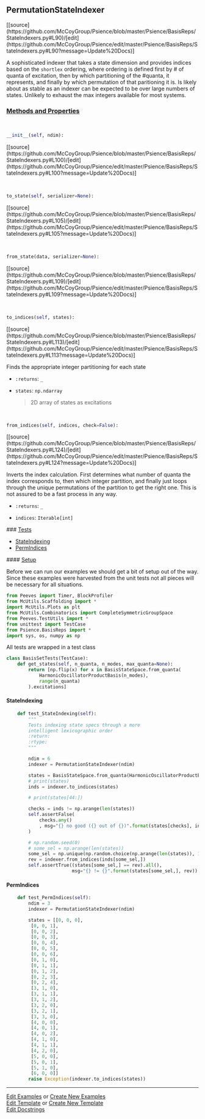 ## <a id="Psience.BasisReps.StateIndexers.PermutationStateIndexer">PermutationStateIndexer</a> 
<div class="docs-source-link" markdown="1">
[[source](https://github.com/McCoyGroup/Psience/blob/master/Psience/BasisReps/StateIndexers.py#L90)/[edit](https://github.com/McCoyGroup/Psience/edit/master/Psience/BasisReps/StateIndexers.py#L90?message=Update%20Docs)]
</div>

A sophisticated indexer that takes a state dimension and provides
indices based on the `shortlex` ordering, where ordering is defined
first by # of quanta of excitation, then by which partitioning of the #quanta,
it represents, and finally by which permutation of that paritioning it is.
Is likely about as stable as an indexer can be expected to be over large
numbers of states. Unlikely to exhaust the max integers available for most
systems.

<div class="collapsible-section">
 <div class="collapsible-section collapsible-section-header" markdown="1">
 
### <a class="collapse-link" data-toggle="collapse" href="#methods">Methods and Properties</a> <a class="float-right" data-toggle="collapse" href="#methods"><i class="fa fa-chevron-down"></i></a>

 </div>
 <div class="collapsible-section collapsible-section-body collapse" id="methods" markdown="1">

<a id="Psience.BasisReps.StateIndexers.PermutationStateIndexer.__init__" class="docs-object-method">&nbsp;</a> 
```python
__init__(self, ndim): 
```
<div class="docs-source-link" markdown="1">
[[source](https://github.com/McCoyGroup/Psience/blob/master/Psience/BasisReps/StateIndexers.py#L100)/[edit](https://github.com/McCoyGroup/Psience/edit/master/Psience/BasisReps/StateIndexers.py#L100?message=Update%20Docs)]
</div>

<a id="Psience.BasisReps.StateIndexers.PermutationStateIndexer.to_state" class="docs-object-method">&nbsp;</a> 
```python
to_state(self, serializer=None): 
```
<div class="docs-source-link" markdown="1">
[[source](https://github.com/McCoyGroup/Psience/blob/master/Psience/BasisReps/StateIndexers.py#L105)/[edit](https://github.com/McCoyGroup/Psience/edit/master/Psience/BasisReps/StateIndexers.py#L105?message=Update%20Docs)]
</div>

<a id="Psience.BasisReps.StateIndexers.PermutationStateIndexer.from_state" class="docs-object-method">&nbsp;</a> 
```python
from_state(data, serializer=None): 
```
<div class="docs-source-link" markdown="1">
[[source](https://github.com/McCoyGroup/Psience/blob/master/Psience/BasisReps/StateIndexers.py#L109)/[edit](https://github.com/McCoyGroup/Psience/edit/master/Psience/BasisReps/StateIndexers.py#L109?message=Update%20Docs)]
</div>

<a id="Psience.BasisReps.StateIndexers.PermutationStateIndexer.to_indices" class="docs-object-method">&nbsp;</a> 
```python
to_indices(self, states): 
```
<div class="docs-source-link" markdown="1">
[[source](https://github.com/McCoyGroup/Psience/blob/master/Psience/BasisReps/StateIndexers.py#L113)/[edit](https://github.com/McCoyGroup/Psience/edit/master/Psience/BasisReps/StateIndexers.py#L113?message=Update%20Docs)]
</div>

Finds the appropriate integer partitioning for each state
- `:returns`: `_`
    >
- `states`: `np.ndarray`
    >2D array of states as excitations

<a id="Psience.BasisReps.StateIndexers.PermutationStateIndexer.from_indices" class="docs-object-method">&nbsp;</a> 
```python
from_indices(self, indices, check=False): 
```
<div class="docs-source-link" markdown="1">
[[source](https://github.com/McCoyGroup/Psience/blob/master/Psience/BasisReps/StateIndexers.py#L124)/[edit](https://github.com/McCoyGroup/Psience/edit/master/Psience/BasisReps/StateIndexers.py#L124?message=Update%20Docs)]
</div>

Inverts the index calculation.
First determines what number of quanta the index corresponds to,
then which integer partition, and finally just loops through the unique
permutations of the partition to get the right one.
This is not assured to be a fast process in any way.
- `:returns`: `_`
    >
- `indices`: `Iterable[int]`
    >

 </div>
</div>





<div class="collapsible-section">
 <div class="collapsible-section collapsible-section-header" markdown="1">
### <a class="collapse-link" data-toggle="collapse" href="#tests">Tests</a> <a class="float-right" data-toggle="collapse" href="#tests"><i class="fa fa-chevron-down"></i></a>
 </div>
<div class="collapsible-section collapsible-section-body collapse show" id="tests" markdown="1">

- [StateIndexing](#StateIndexing)
- [PermIndices](#PermIndices)

<div class="collapsible-section">
 <div class="collapsible-section collapsible-section-header" markdown="1">
#### <a class="collapse-link" data-toggle="collapse" href="#test-setup">Setup</a> <a class="float-right" data-toggle="collapse" href="#test-setup"><i class="fa fa-chevron-down"></i></a>
 </div>
 <div class="collapsible-section collapsible-section-body collapse" id="test-setup" markdown="1">

Before we can run our examples we should get a bit of setup out of the way.
Since these examples were harvested from the unit tests not all pieces
will be necessary for all situations.
```python
from Peeves import Timer, BlockProfiler
from McUtils.Scaffolding import *
import McUtils.Plots as plt
from McUtils.Combinatorics import CompleteSymmetricGroupSpace
from Peeves.TestUtils import *
from unittest import TestCase
from Psience.BasisReps import *
import sys, os, numpy as np
```

All tests are wrapped in a test class
```python
class BasisSetTests(TestCase):
    def get_states(self, n_quanta, n_modes, max_quanta=None):
        return [np.flip(x) for x in BasisStateSpace.from_quanta(
            HarmonicOscillatorProductBasis(n_modes),
            range(n_quanta)
        ).excitations]
```

 </div>
</div>

#### <a name="StateIndexing">StateIndexing</a>
```python
    def test_StateIndexing(self):
        """
        Tests indexing state specs through a more
        intelligent lexicographic order
        :return:
        :rtype:
        """

        ndim = 6
        indexer = PermutationStateIndexer(ndim)

        states = BasisStateSpace.from_quanta(HarmonicOscillatorProductBasis(ndim), range(10)).excitations
        # print(states)
        inds = indexer.to_indices(states)

        # print(states[44:])

        checks = inds != np.arange(len(states))
        self.assertFalse(
            checks.any()
            , msg="{} no good ({} out of {})".format(states[checks], inds[checks], inds)
        )

        # np.random.seed(0)
        # some_sel = np.arange(len(states))
        some_sel = np.unique(np.random.choice(np.arange(len(states)), 100))
        rev = indexer.from_indices(inds[some_sel,])
        self.assertTrue((states[some_sel,] == rev).all(),
                        msg="{} != {}".format(states[some_sel,], rev))
```
#### <a name="PermIndices">PermIndices</a>
```python
    def test_PermIndices(self):
        ndim = 3
        indexer = PermutationStateIndexer(ndim)

        states = [[0, 0, 0],
         [0, 0, 1],
         [0, 0, 2],
         [0, 0, 3],
         [0, 0, 4],
         [0, 0, 5],
         [0, 0, 6],
         [0, 1, 0],
         [0, 1, 1],
         [0, 1, 2],
         [0, 2, 3],
         [0, 2, 4],
         [3, 1, 0],
         [3, 1, 1],
         [3, 1, 2],
         [3, 2, 0],
         [3, 2, 1],
         [3, 3, 0],
         [4, 0, 0],
         [4, 0, 1],
         [4, 0, 2],
         [4, 1, 0],
         [4, 1, 1],
         [4, 2, 0],
         [5, 0, 0],
         [5, 0, 1],
         [5, 1, 0],
         [6, 0, 0]]
        raise Exception(indexer.to_indices(states))
```

 </div>
</div>

___

[Edit Examples](https://github.com/McCoyGroup/Psience/edit/gh-pages/ci/examples/Psience/BasisReps/StateIndexers/PermutationStateIndexer.md) or 
[Create New Examples](https://github.com/McCoyGroup/Psience/new/gh-pages/?filename=ci/examples/Psience/BasisReps/StateIndexers/PermutationStateIndexer.md) <br/>
[Edit Template](https://github.com/McCoyGroup/Psience/edit/gh-pages/ci/docs/Psience/BasisReps/StateIndexers/PermutationStateIndexer.md) or 
[Create New Template](https://github.com/McCoyGroup/Psience/new/gh-pages/?filename=ci/docs/templates/Psience/BasisReps/StateIndexers/PermutationStateIndexer.md) <br/>
[Edit Docstrings](https://github.com/McCoyGroup/Psience/edit/master/Psience/BasisReps/StateIndexers.py#L90?message=Update%20Docs)